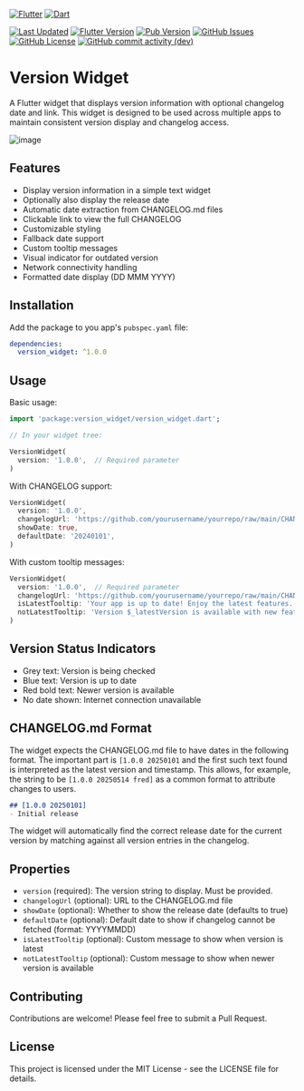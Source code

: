 [![Flutter](https://img.shields.io/badge/Flutter-%2302569B.svg?style=for-the-badge&logo=Flutter&logoColor=white)](https://flutter.dev)
[![Dart](https://img.shields.io/badge/dart-%230175C2.svg?style=for-the-badge&logo=dart&logoColor=white)](https://dart.dev)

[![Last Updated](https://img.shields.io/github/last-commit/anusii/version_widget?label=last%20updated)](https://github.com/anusii/version_widget/commits/dev/)
[![Flutter Version](https://img.shields.io/badge/dynamic/yaml?url=https://raw.githubusercontent.com/anusii/version_widget/master/pubspec.yaml&query=$.version&label=version)](https://github.com/anusii/version_widget/blob/dev/CHANGELOG.md)
[![Pub Version](https://img.shields.io/pub/v/version_widget?label=pub.dev&labelColor=333940&logo=flutter)](https://pub.dev/packages/version_widget)
[![GitHub Issues](https://img.shields.io/github/issues/anusii/version_widget)](https://github.com/anusii/version_widget/issues)
[![GitHub License](https://img.shields.io/github/license/anusii/version_widget)](https://raw.githubusercontent.com/anusii/version_widget/main/LICENSE)
[![GitHub commit activity (dev)](https://img.shields.io/github/commit-activity/w/anusii/version_widget/dev)](https://github.com/gjwgit/rattle/commits/dev/)

# Version Widget

A Flutter widget that displays version information with optional
changelog date and link. This widget is designed to be used across
multiple apps to maintain consistent version display and changelog
access.

![image](https://github.com/anusii/version_widget/blob/main/assets/screenshots/example.png)

## Features

- Display version information in a simple text widget
- Optionally also display the release date
- Automatic date extraction from CHANGELOG.md files
- Clickable link to view the full CHANGELOG
- Customizable styling
- Fallback date support
- Custom tooltip messages
- Visual indicator for outdated version
- Network connectivity handling
- Formatted date display (DD MMM YYYY)

## Installation

Add the package to you app's `pubspec.yaml` file:

```yaml
dependencies:
  version_widget: ^1.0.0
```

## Usage

Basic usage:

```dart
import 'package:version_widget/version_widget.dart';

// In your widget tree:

VersionWidget(
  version: '1.0.0',  // Required parameter
)
```

With CHANGELOG support:

```dart
VersionWidget(
  version: '1.0.0',
  changelogUrl: 'https://github.com/yourusername/yourrepo/raw/main/CHANGELOG.md',
  showDate: true,
  defaultDate: '20240101',
)
```

With custom tooltip messages:

```dart
VersionWidget(
  version: '1.0.0',  // Required parameter
  changelogUrl: 'https://github.com/yourusername/yourrepo/raw/main/CHANGELOG.md',
  isLatestTooltip: 'Your app is up to date! Enjoy the latest features.',
  notLatestTooltip: 'Version $_latestVersion is available with new features!',
)
```

## Version Status Indicators

- Grey text: Version is being checked
- Blue text: Version is up to date
- Red bold text: Newer version is available
- No date shown: Internet connection unavailable

## CHANGELOG.md Format

The widget expects the CHANGELOG.md file to have dates in the
following format. The important part is `[1.0.0 20250101` and the
first such text found is interpreted as the latest version and
timestamp. This allows, for example, the string to be `[1.0.0 20250514
fred]` as a common format to attribute changes to users.

```markdown
## [1.0.0 20250101]
- Initial release
```

The widget will automatically find the correct release date for the
current version by matching against all version entries in the
changelog.

## Properties

- `version` (required): The version string to display. Must be provided.
- `changelogUrl` (optional): URL to the CHANGELOG.md file
- `showDate` (optional): Whether to show the release date (defaults to true)
- `defaultDate` (optional): Default date to show if changelog cannot be fetched (format: YYYYMMDD)
- `isLatestTooltip` (optional): Custom message to show when version is latest
- `notLatestTooltip` (optional): Custom message to show when newer version is available

## Contributing

Contributions are welcome! Please feel free to submit a Pull Request.

## License

This project is licensed under the MIT License - see the LICENSE file
for details.
